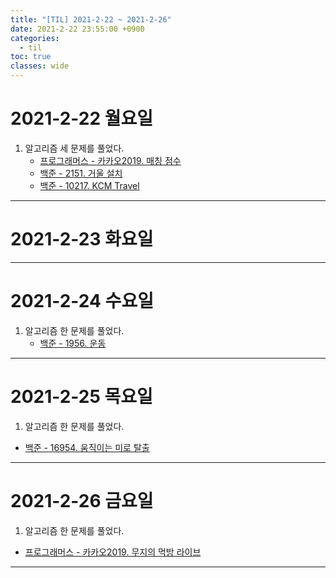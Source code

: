 ```yaml
---
title: "[TIL] 2021-2-22 ~ 2021-2-26"
date: 2021-2-22 23:55:00 +0900
categories:
  - til
toc: true
classes: wide
---
```


# 2021-2-22 월요일

1. 알고리즘 세 문제를 풀었다.
   - [프로그래머스 - 카카오2019. 매칭 점수](http://ddb8036631.github.io/programmers/프로그래머스_카카오2019_매칭-점수)
   - [백준 - 2151. 거울 설치](http://ddb8036631.github.io/boj/백준_2151_거울-설치)
   - [백준 - 10217. KCM Travel](http://ddb8036631.github.io/boj/백준_10217_KCM-Travel)

---

# 2021-2-23 화요일

---

# 2021-2-24 수요일

1. 알고리즘 한 문제를 풀었다.
    - [백준 - 1956. 운동](http://ddb8036631.github.io/boj/백준_1956_운동)
---

# 2021-2-25 목요일

1. 알고리즘 한 문제를 풀었다.
  - [백준 - 16954. 움직이는 미로 탈출](http://ddb8036631.github.io/boj/백준_16954_움직이는-미로-탈출)
---

# 2021-2-26 금요일

1. 알고리즘 한 문제를 풀었다.
  - [프로그래머스 - 카카오2019. 무지의 먹방 라이브](http://ddb8036631.github.io/programmers/프로그래머스_카카오2019_무지의-먹방-라이브)

---